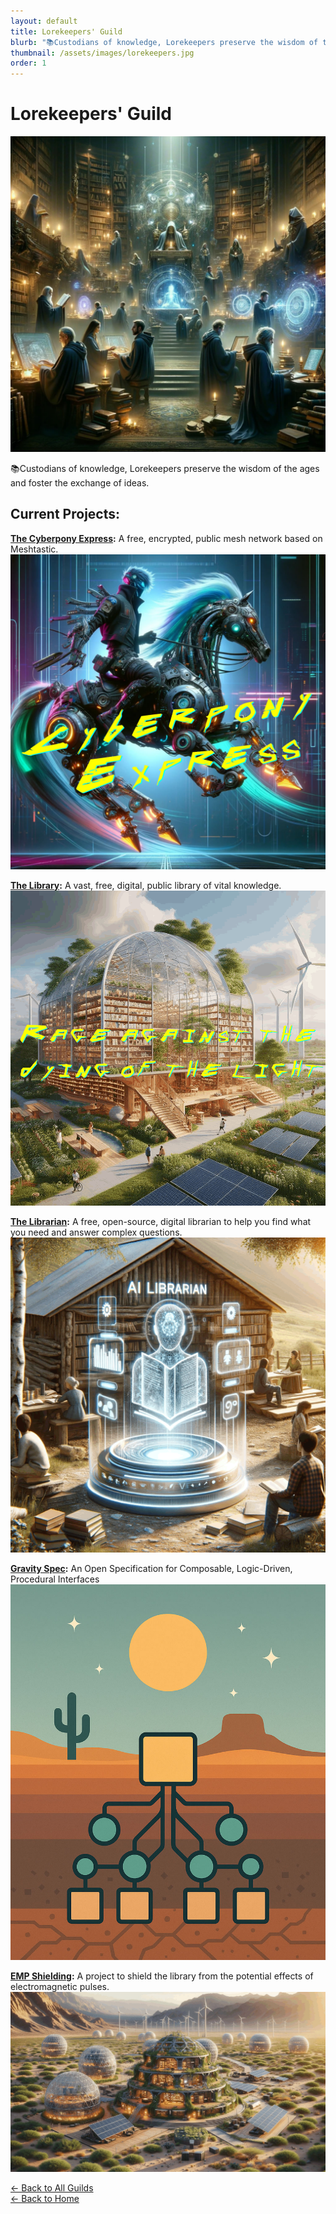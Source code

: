 ```yaml
---
layout: default
title: Lorekeepers' Guild
blurb: "📚Custodians of knowledge, Lorekeepers preserve the wisdom of the ages and foster the exchange of ideas."
thumbnail: /assets/images/lorekeepers.jpg
order: 1
---
```


# Lorekeepers' Guild

<img src="/assets/images/lorekeepers.jpg" class="photo">

📚Custodians of knowledge, Lorekeepers preserve the wisdom of the ages and foster the exchange of ideas.

## Current Projects:

**[The Cyberpony Express](/guilds/lorekeepers/cyberpony-express):** A free, encrypted, public mesh network based on Meshtastic.  
<img src="/assets/images/cyberpony-express.jpg" class="photo">

**[The Library](/guilds/lorekeepers/library):** A vast, free, digital, public library of vital knowledge.  
<img src="/assets/images/library-rage.gif" alt="Rage against the dying of the light" class="photo">

**[The Librarian](/guilds/lorekeepers/librarian):** A free, open-source, digital librarian to help you find what you need and answer complex questions.  
<img src="/assets/images/librarian.gif" class="photo">

**[Gravity Spec](/guilds/lorekeepers/gravity-spec/):** An Open Specification for Composable, Logic-Driven, Procedural Interfaces
<img src="/assets/images/gravity-spec.jpg" class="photo">

**[EMP Shielding](/guilds/lorekeepers/emp-shielding):** A project to shield the library from the potential effects of electromagnetic pulses.  
<img src="/assets/images/emp-shielding.jpg" class="photo">


[← Back to All Guilds](/guilds/)  
[← Back to Home](/)
